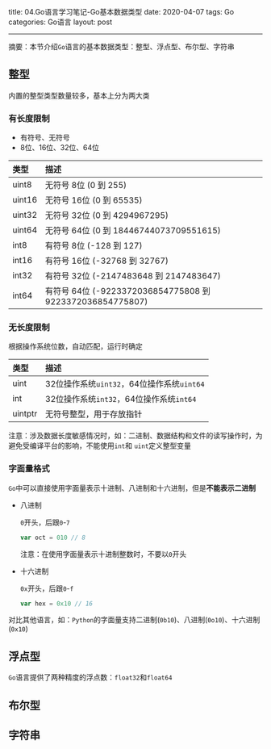 title: 04.Go语言学习笔记-Go基本数据类型
date: 2020-04-07
tags: Go
categories: Go语言
layout: post

------

摘要：本节介绍`Go`语言的基本数据类型：整型、浮点型、布尔型、字符串

<!-- more -->

## 整型

内置的整型类型数量较多，基本上分为两大类

### 有长度限制

- 有符号、无符号
- 8位、16位、32位、64位

| 类型   | 描述                                                      |
| :----- | :-------------------------------------------------------- |
| uint8  | 无符号 8位 (0 到 255)                                     |
| uint16 | 无符号 16位 (0 到 65535)                                  |
| uint32 | 无符号 32位 (0 到 4294967295)                             |
| uint64 | 无符号 64位 (0 到 18446744073709551615)                   |
| int8   | 有符号 8位 (-128 到 127)                                  |
| int16  | 有符号 16位 (-32768 到 32767)                             |
| int32  | 有符号 32位 (-2147483648 到 2147483647)                   |
| int64  | 有符号 64位 (-9223372036854775808 到 9223372036854775807) |

### 无长度限制

根据操作系统位数，自动匹配，运行时确定

| 类型    | 描述                                       |
| :------ | :----------------------------------------- |
| uint    | 32位操作系统`uint32`，64位操作系统`uint64` |
| int     | 32位操作系统`int32`，64位操作系统`int64`   |
| uintptr | 无符号整型，用于存放指针                   |

注意：涉及数据长度敏感情况时，如：二进制、数据结构和文件的读写操作时，为避免受编译平台的影响，不能使用`int`和 `uint`定义整型变量

### 字面量格式

`Go`中可以直接使用字面量表示十进制、八进制和十六进制，但是**不能表示二进制**

- 八进制

  `0`开头，后跟`0`-`7`

  ```go
  var oct = 010 // 8
  ```

  注意：在使用字面量表示十进制整数时，不要以`0`开头

- 十六进制

  `0x`开头，后跟`0`-`f`

  ```go
  var hex = 0x10 // 16
  ```

对比其他语言，如：`Python`的字面量支持二进制(`0b10`)、八进制(`0o10`)、十六进制(`0x10`)

## 浮点型

`Go`语言提供了两种精度的浮点数：`float32`和`float64`

## 布尔型

## 字符串